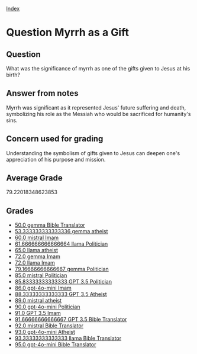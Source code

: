 
[Index](../../index.md)
# Question Myrrh as a Gift
## Question
What was the significance of myrrh as one of the gifts given to Jesus at his birth?

## Answer from notes
Myrrh was significant as it represented Jesus' future suffering and death, symbolizing his role as the Messiah who would be sacrificed for humanity's sins.

## Concern used for grading
Understanding the symbolism of gifts given to Jesus can deepen one's appreciation of his purpose and mission.

## Average Grade
79.22018348623853

## Grades
 * [50.0 gemma Bible Translator](../answers/gemma_Bible_Translator/Myrrh_as_a_Gift.md)
 * [53.333333333333336 gemma atheist](../answers/gemma_atheist/Myrrh_as_a_Gift.md)
 * [60.0 mistral Imam](../answers/mistral_Imam/Myrrh_as_a_Gift.md)
 * [61.666666666666664 llama Politician](../answers/llama_Politician/Myrrh_as_a_Gift.md)
 * [65.0 llama atheist](../answers/llama_atheist/Myrrh_as_a_Gift.md)
 * [72.0 gemma Imam](../answers/gemma_Imam/Myrrh_as_a_Gift.md)
 * [72.0 llama Imam](../answers/llama_Imam/Myrrh_as_a_Gift.md)
 * [79.16666666666667 gemma Politician](../answers/gemma_Politician/Myrrh_as_a_Gift.md)
 * [85.0 mistral Politician](../answers/mistral_Politician/Myrrh_as_a_Gift.md)
 * [85.83333333333333 GPT 3.5 Politician](../answers/GPT_3.5_Politician/Myrrh_as_a_Gift.md)
 * [86.0 gpt-4o-mini Imam](../answers/gpt-4o-mini_Imam/Myrrh_as_a_Gift.md)
 * [88.33333333333333 GPT 3.5 Atheist](../answers/GPT_3.5_Atheist/Myrrh_as_a_Gift.md)
 * [89.0 mistral atheist](../answers/mistral_atheist/Myrrh_as_a_Gift.md)
 * [90.0 gpt-4o-mini Politician](../answers/gpt-4o-mini_Politician/Myrrh_as_a_Gift.md)
 * [91.0 GPT 3.5 Imam](../answers/GPT_3.5_Imam/Myrrh_as_a_Gift.md)
 * [91.66666666666667 GPT 3.5 Bible Translator](../answers/GPT_3.5_Bible_Translator/Myrrh_as_a_Gift.md)
 * [92.0 mistral Bible Translator](../answers/mistral_Bible_Translator/Myrrh_as_a_Gift.md)
 * [93.0 gpt-4o-mini Atheist](../answers/gpt-4o-mini_Atheist/Myrrh_as_a_Gift.md)
 * [93.33333333333333 llama Bible Translator](../answers/llama_Bible_Translator/Myrrh_as_a_Gift.md)
 * [95.0 gpt-4o-mini Bible Translator](../answers/gpt-4o-mini_Bible_Translator/Myrrh_as_a_Gift.md)
